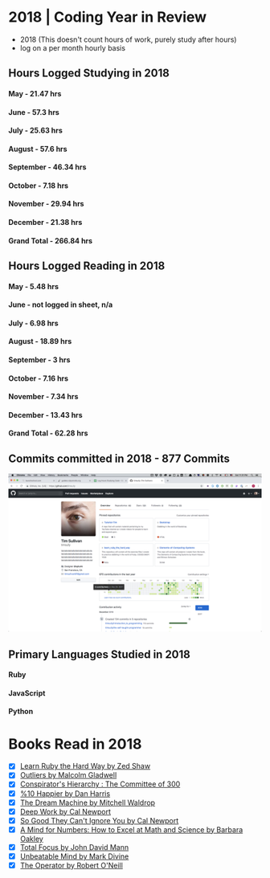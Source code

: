 # 2018 | Coding Year in Review

* 2018 (This doesn't count hours of work, purely study after hours)
* log on a per month hourly basis

## Hours Logged Studying in 2018
#### May - 21.47 hrs
#### June - 57.3 hrs
#### July - 25.63 hrs
#### August - 57.6 hrs
#### September - 46.34 hrs
#### October - 7.18 hrs
#### November - 29.94 hrs
#### December - 21.38 hrs
#### Grand Total - 266.84 hrs

## Hours Logged Reading in 2018 
#### May - 5.48 hrs
#### June - not logged in sheet, n/a
#### July - 6.98 hrs
#### August - 18.89 hrs
#### September - 3 hrs
#### October - 7.16 hrs
#### November - 7.34 hrs
#### December - 13.43 hrs
#### Grand Total - 62.28 hrs


## Commits committed in 2018 - 877 Commits
![alt text](https://github.com/timsully/archive/blob/master/imgs/2018-github-profile.png "timsully Github Profile is lit")

## Primary Languages Studied in 2018
#### Ruby
#### JavaScript
#### Python

# Books Read in 2018
- [x] [Learn Ruby the Hard Way by Zed Shaw](https://learnrubythehardway.org/book/)
- [x] [Outliers by Malcolm Gladwell](https://www.amazon.com/Outliers-Story-Success-Malcolm-Gladwell/dp/0316017930)
- [x] [Conspirator's Hierarchy : The Committee of 300](https://www.amazon.com/Conspirators-Hierarchy-Committee-John-Coleman/dp/0922356572/ref=sr_1_1?s=books&ie=UTF8&qid=1546216473&sr=1-1&keywords=committee+of+300)
- [x] [%10 Happier by Dan Harris](https://www.amazon.com/10-Happier-Self-Help-Actually-Works/dp/0062265431/ref=sr_1_1)
- [x] [The Dream Machine by Mitchell Waldrop](https://www.amazon.com/Dream-Machine-Licklider-Revolution-Computing/dp/0670899763/ref=sr_1_5?s=books&ie=UTF8&qid=1546216715&sr=1-5&keywords=the+dream+machine)
- [x] [Deep Work by Cal Newport](https://www.amazon.com/Deep-Work-Focused-Success-Distracted/dp/1455586692/ref=sr_1_4?s=books&ie=UTF8&qid=1546216749&sr=1-4&keywords=deep+work)
- [x] [So Good They Can't Ignore You by Cal Newport](https://www.amazon.com/Good-They-Cant-Ignore-You/dp/1455509124/ref=pd_sim_14_1?_encoding=UTF8&pd_rd_i=1455509124&pd_rd_r=7e9667e6-0c94-11e9-b40e-45b207f2ee03&pd_rd_w=5Ya7e&pd_rd_wg=Qw7Q1&pf_rd_p=18bb0b78-4200-49b9-ac91-f141d61a1780&pf_rd_r=VVFP1PTS06HZVQBC7Q7T&psc=1&refRID=VVFP1PTS06HZVQBC7Q7T)
- [x] [A Mind for Numbers: How to Excel at Math and Science by Barbara Oakley](https://www.amazon.com/Mind-Numbers-Science-Flunked-Algebra/dp/039916524X/ref=sr_1_3?s=books&ie=UTF8&qid=1546216780&sr=1-3&keywords=a+mind+for+math+and+numbers)
- [x] [Total Focus by John David Mann](https://www.amazon.com/Total-Focus-Better-Decisions-Pressure/dp/0735214514/ref=sr_1_1?ie=UTF8&qid=1546216815&sr=8-1&keywords=total+focus)
- [x] [Unbeatable Mind by Mark Divine](https://www.amazon.com/Unbeatable-Mind-Resiliency-Toughness-Succeed/dp/1508730512/ref=sr_1_2?ie=UTF8&qid=1546216860&sr=8-2&keywords=unbeatable+mind)
- [x] [The Operator by Robert O'Neill](https://www.simonandschuster.com/books/The-Operator/Robert-ONeill/9781501145049)
